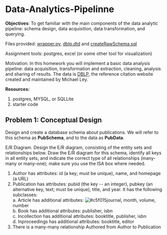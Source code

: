 # Data-Analytics-Pipelinne
**Objectives**: To get familiar with the main components of the data analytic pipeline: schema design, data acquisition, data transformation, and querying.

Files provided: [wrapper.py](https://github.com/kpal002/Data-Analytics-Pipelinne/blob/main/wrapper.py), [dblp.dtd](https://github.com/kpal002/Data-Analytics-Pipelinne/blob/main/dblp.dtd) and [createRawSchema.sql](https://github.com/kpal002/Data-Analytics-Pipelinne/blob/main/createRawSchema.sql)

Assignment tools: postgres, excel (or some other tool for visualization)

Motivation: In this homework you will implement a basic data analysis pipeline: data acquisition, transformation and extraction, cleaning, analysis and sharing of results. The data is [DBLP](https://dblp.uni-trier.de/db/), the reference citation website created and maintained by Michael Ley. 

**Resources:**

1. postgres, MYSQL, or SQLLite
2. starter code


## **Problem 1: Conceptual Design**

Design and create a database schema about publications. We will refer to this schema as **PubSchema**, and to the data as **PubData**. 

E/R Diagram. Design the E/R diagram, consisting of the entity sets and relationships below. Draw the E/R diagram for this schema, identify all keys in all entity sets, and indicate the correct type of all relationships (many-many or many-one); make sure you use the ISA box where needed.

1. Author has attributes: id (a key; must be unique), name, and homepage (a URL)
2. Publication has attributes: pubid (the key -- an integer), pubkey (an alternative key, text; must be unique), title, and year. It has the following subclasses: \
  a. Article has additional attributes: ![#c5f015](journal)journal, month, volume, number \
  b. Book has additional attributes: publisher, isbn \
  c. Incollection has additional attributes: booktitle, publisher, isbn \
  d. Inproceedings has additional attributes: booktitle, editor 
3. There is a many-many relationship Authored from Author to Publication
